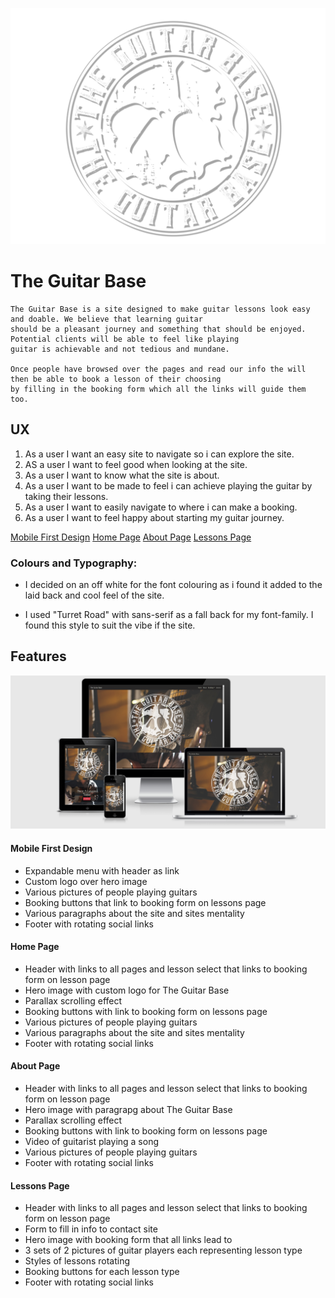 ![The Guitar Base](assets/images/logo4.png)

# The Guitar Base

    The Guitar Base is a site designed to make guitar lessons look easy and doable. We believe that learning guitar 
    should be a pleasant journey and something that should be enjoyed. Potential clients will be able to feel like playing 
    guitar is achievable and not tedious and mundane.

    Once people have browsed over the pages and read our info the will then be able to book a lesson of their choosing
    by filling in the booking form which all the links will guide them too.

## UX

 1. As a user I want an easy site to navigate so i can explore the site.
 2. AS a user I want to feel good when looking at the site.
 3. As a user I want to know what the site is about.
 4. As a user I want to be made to feel i can achieve playing the guitar by taking their lessons.
 5. As a user I want to easily navigate to where i can make a booking.
 6. As a user I want to feel happy about starting my guitar journey.

 [Mobile First Design](documentation/wireframes/mobile-first-design.png)
 [Home Page](documentation/wireframes/home-page.png)
 [About Page](documentation/wireframes/about-page.png)
 [Lessons Page](documentation/wireframes/lessons-page.png)

 ### Colours and Typography:
    
  - I decided on an off white for the font colouring as i found it added to the laid back 
    and cool feel of the site.

  - I used "Turret Road" with sans-serif as a fall back for my font-family. I found this style
    to suit the vibe if the site.

## Features 

![The Guitar Base Responsive Design](assets/images/the-guitar-base-responsive.png)

#### Mobile First Design 

 - Expandable menu with header as link
 - Custom logo over hero image 
 - Various pictures of people playing guitars
 - Booking buttons that link to booking form on lessons page
 - Various paragraphs about the site and sites mentality
 - Footer with rotating social links 

#### Home Page 

 - Header with links to all pages and lesson select that links to booking 
   form on lesson page
 - Hero image with custom logo for The Guitar Base
 - Parallax scrolling effect 
 - Booking buttons with link to booking form on lessons page 
 - Various pictures of people playing guitars 
 - Various paragraphs about the site and sites mentality
 - Footer with rotating social links 
 
#### About Page 

 - Header with links to all pages and lesson select that links to booking 
   form on lesson page
 - Hero image with paragrapg about The Guitar Base
 - Parallax scrolling effect 
 - Booking buttons with link to booking form on lessons page 
 - Video of guitarist playing a song 
 - Various pictures of people playing guitars 
 - Footer with rotating social links 

#### Lessons Page 

 - Header with links to all pages and lesson select that links to booking 
   form on lesson page
 - Form to fill in info to contact site  
 - Hero image with booking form that all links lead to 
 - 3 sets of 2 pictures of guitar players each representing lesson type
 - Styles of lessons rotating 
 - Booking buttons for each lesson type
 - Footer with rotating social links 

